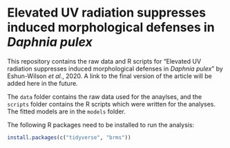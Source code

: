 Elevated UV radiation suppresses induced morphological defenses in
*Daphnia pulex*
================

This repository contains the raw data and R scripts for “Elevated UV
radiation suppresses induced morphological defenses in *Daphnia pulex*”
by Eshun-Wilson *et al.*, 2020. A link to the final version of the
article will be added here in the future.

The `data` folder contains the raw data used for the anaylses, and the
`scripts` folder contains the R scripts which were written for the
analyses. The fitted models are in the `models` folder.

The following R packages need to be installed to run the analysis:

``` r
install.packages(c("tidyverse", "brms"))
```
